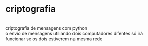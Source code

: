 # criptografia
<br>
criptografia de mensagens com python
<br>
o envio de mensagens utiliando dois computadores difentes só irá funcionar se os dois estiverem na mesma rede
